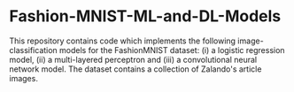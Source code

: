 # Fashion-MNIST-ML-and-DL-Models
This repository contains code which implements the following image-classification models for the FashionMNIST dataset: (i) a logistic regression model, (ii) a multi-layered perceptron and (iii) a convolutional neural network model. The dataset contains a collection of Zalando's article images.

